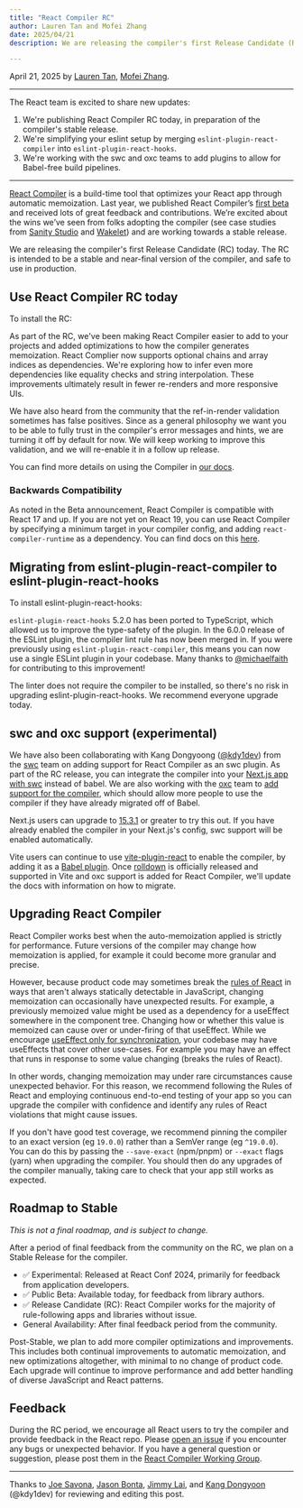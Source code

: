 ```yaml
---
title: "React Compiler RC"
author: Lauren Tan and Mofei Zhang
date: 2025/04/21
description: We are releasing the compiler's first Release Candidate (RC) today.

---
```


April 21, 2025 by [Lauren Tan](https://x.com/potetotes), [Mofei Zhang](https://x.com/zmofei).

---

<Intro>

The React team is excited to share new updates:

</Intro>

1. We're publishing React Compiler RC today, in preparation of the compiler's stable release.
2. We're simplifying your eslint setup by merging `eslint-plugin-react-compiler` into `eslint-plugin-react-hooks`.
3. We're working with the swc and oxc teams to add plugins to allow for Babel-free build pipelines.

---

[React Compiler](https://react.dev/learn/react-compiler) is a build-time tool that optimizes your React app through automatic memoization. Last year, we published React Compiler’s [first beta](https://react.dev/blog/2024/10/21/react-compiler-beta-release) and received lots of great feedback and contributions. We’re excited about the wins we’ve seen from folks adopting the compiler (see case studies from [Sanity Studio](https://github.com/reactwg/react-compiler/discussions/33) and [Wakelet](https://github.com/reactwg/react-compiler/discussions/52)) and are working towards a stable release.

We are releasing the compiler's first Release Candidate (RC) today. The RC is intended to be a stable and near-final version of the compiler, and safe to use in production.

## Use React Compiler RC today
To install the RC:

As part of the RC, we've been making React Compiler easier to add to your projects and added optimizations to how the compiler generates memoization. React Complier now supports optional chains and array indices as dependencies. We're exploring how to infer even more dependencies like equality checks and string interpolation. These improvements ultimately result in fewer re-renders and more responsive UIs.

We have also heard from the community that the ref-in-render validation sometimes has false positives. Since as a general philosophy we want you to be able to fully trust in the compiler's error messages and hints, we are turning it off by default for now. We will keep working to improve this validation, and we will re-enable it in a follow up release.

You can find more details on using the Compiler in [our docs](https://react.dev/learn/react-compiler).

### Backwards Compatibility
As noted in the Beta announcement, React Compiler is compatible with React 17 and up. If you are not yet on React 19, you can use React Compiler by specifying a minimum target in your compiler config, and adding `react-compiler-runtime` as a dependency. You can find docs on this [here](https://react.dev/learn/react-compiler#using-react-compiler-with-react-17-or-18).

## Migrating from eslint-plugin-react-compiler to eslint-plugin-react-hooks
To install eslint-plugin-react-hooks:

`eslint-plugin-react-hooks` 5.2.0 has been ported to TypeScript, which allowed us to improve the type-safety of the plugin. In the 6.0.0 release of the ESLint plugin, the compiler lint rule has now been merged in. If you were previously using `eslint-plugin-react-compiler`, this means you can now use a single ESLint plugin in your codebase. Many thanks to [@michaelfaith](https://bsky.app/profile/michael.faith) for contributing to this improvement!

The linter does not require the compiler to be installed, so there's no risk in upgrading eslint-plugin-react-hooks. We recommend everyone upgrade today.

## swc and oxc support (experimental)
We have also been collaborating with Kang Dongyoong ([@kdy1dev](https://x.com/kdy1dev)) from the [swc](https://swc.rs/) team on adding support for React Compiler as an swc plugin. As part of the RC release, you can integrate the compiler into your [Next.js app with swc](https://nextjs.org/docs/app/api-reference/config/next-config-js/reactCompiler) instead of babel. We are also working with the [oxc](https://oxc.rs/) team to [add support for the compiler](https://github.com/oxc-project/oxc/issues/10048), which should allow more people to use the compiler if they have already migrated off of Babel.

Next.js users can upgrade to [15.3.1](https://github.com/vercel/next.js/releases/tag/v15.3.1) or greater to try this out. If you have already enabled the compiler in your Next.js's config, swc support will be enabled automatically.

Vite users can continue to use [vite-plugin-react](https://github.com/vitejs/vite-plugin-react) to enable the compiler, by adding it as a [Babel plugin](https://react.dev/learn/react-compiler#usage-with-vite). Once [rolldown](https://github.com/rolldown/rolldown) is officially released and supported in Vite and oxc support is added for React Compiler, we'll update the docs with information on how to migrate.

## Upgrading React Compiler
React Compiler works best when the auto-memoization applied is strictly for performance. Future versions of the compiler may change how memoization is applied, for example it could become more granular and precise.

However, because product code may sometimes break the [rules of React](https://react.dev/reference/rules) in ways that aren't always statically detectable in JavaScript, changing memoization can occasionally have unexpected results. For example, a previously memoized value might be used as a dependency for a useEffect somewhere in the component tree. Changing how or whether this value is memoized can cause over or under-firing of that useEffect. While we encourage [useEffect only for synchronization](https://react.dev/learn/synchronizing-with-effects), your codebase may have useEffects that cover other use-cases. For example you may have an effect that runs in response to some value changing (breaks the rules of React).

In other words, changing memoization may under rare circumstances cause unexpected behavior. For this reason, we recommend following the Rules of React and employing continuous end-to-end testing of your app so you can upgrade the compiler with confidence and identify any rules of React violations that might cause issues.

If you don't have good test coverage, we recommend pinning the compiler to an exact version (eg `19.0.0`) rather than a SemVer range (eg `^19.0.0`). You can do this by passing the `--save-exact` (npm/pnpm) or `--exact` flags (yarn) when upgrading the compiler. You should then do any upgrades of the compiler manually, taking care to check that your app still works as expected.

## Roadmap to Stable
*This is not a final roadmap, and is subject to change.*

After a period of final feedback from the community on the RC, we plan on a Stable Release for the compiler.

* ✅ Experimental: Released at React Conf 2024, primarily for feedback from application developers.
* ✅ Public Beta: Available today, for feedback from library authors.
* ✅ Release Candidate (RC): React Compiler works for the majority of rule-following apps and libraries without issue.
* General Availability: After final feedback period from the community.

Post-Stable, we plan to add more compiler optimizations and improvements. This includes both continual improvements to automatic memoization, and new optimizations altogether, with minimal to no change of product code. Each upgrade will continue to improve performance and add better handling of diverse JavaScript and React patterns.

## Feedback
During the RC period, we encourage all React users to try the compiler and provide feedback in the React repo. Please [open an issue](https://github.com/facebook/react/issues) if you encounter any bugs or unexpected behavior. If you have a general question or suggestion, please post them in the [React Compiler Working Group](https://github.com/reactwg/react-compiler/discussions).

---

Thanks to [Joe Savona](https://x.com/en_JS), [Jason Bonta](https://twitter.com/someextent), [Jimmy Lai](https://x.com/feedthejim), and [Kang Dongyoon](https://x.com/kdy1dev) (@kdy1dev) for reviewing and editing this post.
